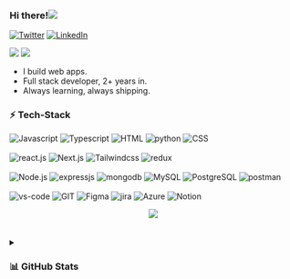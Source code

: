 
<!-- ![](https://i.imgur.com/iuI9HCZ.png) -->

<h3>Hi there!<img src="https://media.giphy.com/media/hvRJCLFzcasrR4ia7z/giphy.gif" width="25"></h3>
<a href="https://www.twitter.com/aakashvani17" target="__blank"><img src="https://img.shields.io/twitter/follow/aakashvani17?style=social" alt="Twitter"></a>
<a href="https://www.linkedin.com/in/aakashvani" target="_blank"><img src="https://img.shields.io/badge/LinkedIn-%230077B5.svg?&style=flat-square&logo=linkedin&logoColor=white" alt="LinkedIn"></a>

<p align="center">
<!-- <a href="https://git.io/typing-svg"><img src="https://readme-typing-svg.demolab.com?font=Fira+Code&pause=1000&center=true&vCenter=true&random=false&width=435&lines=A+Human+Software+ Enginner;Full+Stack+Software+Engineer;Software+Developer;i+love+JavaScript+❤️;I'm Techie Nerd;" alt="Typing SVG" /></a> -->
</p>


<!-- <h3 align="center">Hi there!<img src="https://media.giphy.com/media/hvRJCLFzcasrR4ia7z/giphy.gif" width="25"> I'm a full stack developer 👨🏻‍💻 from Bangalore, India who loves to create for the web 🌐.</h3> -->

<p>
  <a href="https://linkedin.com/in/aakashvani" target="_blank"><img height="25" src = "https://img.shields.io/badge/-LinkedIn-0e76a8?style=for-the-badge&logo=Linkedin&logoColor=white"></a>
  <a href="https://instagram.com/aakashvani17" target="_blank"><img height="25" src = "https://img.shields.io/badge/Instagram-E4405F?style=for-the-badge&logo=instagram&logoColor=white"></a>
</p>

<!--
 <a href="mailto:aakash.krm@gmail.com" target="_blank"><img height="25" src = "https://img.shields.io/badge/gmail-c14438?&style=for-the-badge&logo=gmail&logoColor=white"></a>
 <a href="https://aakash-kumar.vercel.app/" target="_blank"><img height="25" src = "https://img.shields.io/badge/Website-3b5998?style=for-the-badge&logo=google-chrome&logoColor=white"></a>
 <a href="https://medium.com/@aakashvani17" target="_blank"><img height="27" src = "https://img.shields.io/badge/Medium-12100E?style=for-the-badge&logo=medium&logoColor=white"></a>
 <a href="https://dev.to/aakashvani" target="_blank"><img height="27" src = "https://img.shields.io/badge/DEV.TO-%230A0A0A.svg?&style=for-the-badge&logo=dev.to&logoColor=white"></a>
  <a href="https://twitter.com/aakashvani17" target="_blank"><img height="25" src = "https://img.shields.io/badge/X-000000?style=for-the-badge&logo=x&logoColor=white"></a>
 
-->
<!--<p align="center"> <img src="https://komarev.com/ghpvc/?username=aakashvani&label=Profile%20views&color=0e75b6&style=flat" alt="aakashvani" /> </p> -->

<!-- Animated line for break  -->
<!--<img src="https://user-images.githubusercontent.com/73097560/115834477-dbab4500-a447-11eb-908a-139a6edaec5c.gif"> -->


<!--## 🤵🏻‍♂️ About Me-->
<!--
 ### ✨ Creating bugs since  2021.    ||    📚 I'm a Techie nerd.    ||    🎯 Goals: Hustle to get into 0.1%.<br>
 ###   🎲 Fun fact: If it's working, don’t touch it.    ||    📍 From India 🇮🇳.
-->

  <!-- <p align="left"></p> -->
  
   



- I build web apps.
- Full stack developer, 2+ years in.
- Always learning, always shipping.

<!-- tech-stack icons  -->
### ⚡ Tech-Stack


<!-- Languages -->
![Javascript](https://img.shields.io/badge/JavaScript-323330?style=for-the-badge&logo=javascript&logoColor=F7DF1E)
![Typescript](https://img.shields.io/badge/Typescript-1572B6?style=for-the-badge&logo=typescript&logoColor=white)
![HTML](https://img.shields.io/badge/HTML5-E34F26?style=for-the-badge&logo=html5&logoColor=white)
![python](https://img.shields.io/badge/Python-FFD43B?style=for-the-badge&logo=python&logoColor=blue)
![CSS](https://img.shields.io/badge/CSS3-1572B6?style=for-the-badge&logo=css3&logoColor=white)
<br>
<br/> 
![react.js](https://img.shields.io/badge/React-20232A?style=for-the-badge&logo=react&logoColor=61DAFB)
![Next.js](https://img.shields.io/badge/next%20js-000000?style=for-the-badge&logo=nextdotjs&logoColor=white)
![Tailwindcss](https://img.shields.io/badge/Tailwind_CSS-38B2AC?style=for-the-badge&logo=tailwind-css&logoColor=white)
![redux](https://img.shields.io/badge/ReduxToolkit-593D88?style=for-the-badge&logo=redux&logoColor=white)
<br>
<br/> 
![Node.js](https://img.shields.io/badge/Node.js-339933?style=for-the-badge&logo=nodedotjs&logoColor=white)
![expressjs](https://img.shields.io/badge/Express.js-000000?style=for-the-badge&logo=express&logoColor=white)
![mongodb](https://img.shields.io/badge/MongoDB-116149?style=for-the-badge&logo=mongodb&logoColor=white)
![MySQL](https://img.shields.io/badge/mysql-%2300f.svg?style=for-the-badge&logo=mysql&logoColor=white)
![PostgreSQL](https://img.shields.io/badge/PostgreSQL-316192?style=for-the-badge&logo=postgresql&logoColor=white)
![postman](https://img.shields.io/badge/Postman-FF6C37?style=for-the-badge&logo=Postman&logoColor=white)
<br>
<br/> 
![vs-code](https://img.shields.io/badge/VisualStudioCode-0078d7.svg?style=for-the-badge&logo=visual-studio-code&logoColor=white)
![GIT](https://img.shields.io/badge/Git-f44d27?style=for-the-badge&logo=git&logoColor=white)
![Figma](https://img.shields.io/badge/Figma-CB3837?style=for-the-badge&logo=Figma&logoColor=white)
![jira](https://img.shields.io/badge/Jira-0052CC?style=for-the-badge&logo=Jira&logoColor=white)
![Azure](https://img.shields.io/badge/Azure_DevOps-0078D7?style=for-the-badge&logo=azure-devops&logoColor=white)
![Notion](https://img.shields.io/badge/Notion-000000?style=for-the-badge&logo=notion&logoColor=white)


<!-- ![]() -->

<!--
## 🤔 Tech Want To Explore
![chakra-ui](https://img.shields.io/badge/Shadcn%20UI-3bc7bd?style=for-the-badge&logo=chakraui&logoColor=white)


![github-actions](https://img.shields.io/badge/Github%20Actions-282a2e?style=for-the-badge&logo=githubactions&logoColor=367cfe)
![Redis](https://img.shields.io/badge/-Redis-DC382D?style=for-the-badge&logo=redis&logoColor=white)
![GraphQL](https://img.shields.io/badge/-GraphQL-E10098?style=for-the-badge&logo=graphql&logoColor=white)
![NestJS](https://img.shields.io/badge/-NestJS-E0234E?style=for-the-badge&logo=nestjs&logoColor=white)
![GitHub Actions](https://img.shields.io/badge/-GithubActions-2088FF?style=for-the-badge&logo=github-actions&logoColor=white)
![AWS](https://img.shields.io/badge/-AWS-232F3E?style=for-the-badge&logo=amazon-aws)
![Serverless](https://img.shields.io/badge/-Serverless-FD5750?style=for-the-badge&logo=serverless&logoColor=white)
![Jest](https://img.shields.io/badge/-Jest-C21325?style=for-the-badge&logo=jest&logoColor=white)
![React Testing Library](https://img.shields.io/badge/-RTL-E33332?style=for-the-badge&logo=testing-library&logoColor=white)
![Cypress](https://img.shields.io/badge/-Cypress-17202C?style=for-the-badge&logo=cypress&logoColor=white)
![React Native](https://img.shields.io/badge/-ReactNative-61DAFB?style=for-the-badge&logo=react&logoColor=black)
![Docker](https://img.shields.io/badge/-Docker-2496ED?style=for-the-badge&logo=docker&logoColor=white)
![Swagger](https://img.shields.io/badge/Swagger-85EA2D?style=for-the-badge&logo=Swagger&logoColor=white)
![Rust](https://img.shields.io/badge/RUST-000000?style=for-the-badge&logo=rust&logoColor=white)
-->

<!--![Strapi](https://img.shields.io/badge/-Strapi-2F2E8B?style=for-the-badge&logo=strapi&logoColor=white)-->
<!--![Strapi](https://img.shields.io/badge/-Strapi-2F2E8B?style=for-the-badge&logo=strapi&logoColor=white)-->
<!--![Strapi](https://img.shields.io/badge/-Strapi-2F2E8B?style=for-the-badge&logo=strapi&logoColor=white)-->


<p  align="center">
<img src="https://user-images.githubusercontent.com/73097560/115834477-dbab4500-a447-11eb-908a-139a6edaec5c.gif"> 
                  
<br>
<br/> 



<!-- GitHub's STATS  
## 🤓 Projects & GitHub -->

<details>
  <summary><b><h3>📊 GitHub Stats</h3></b></summary>
  <br />
 <p align="center">
<a href="https://github.com/Aakashvani">
<!-- <img height="180em" src="https://github-readme-streak-stats.herokuapp.com/?user=Aakashvani&theme=dark"/> -->
  <img height="180em" src="https://github-readme-streak-stats.herokuapp.com?user=Aakashvani&theme=github-dark-blue&date_format=j%20M%5B%20Y%5D"/>
  <img height="180em" src="https://github-readme-stats-eight-theta.vercel.app/api/top-langs/?username=Aakashvani&layout=compact&langs_count=8&theme=algolia"/>
</a>
  <img height="180em" src="https://github-readme-stats-eight-theta.vercel.app/api?username=Aakashvani&show_icons=true&theme=algolia&include_all_commits=true&count_private=true"/>
</p>
  <p align="center">
    <!-- 
    <a href="https://app.daily.dev/aakashvani"><img src="https://api.daily.dev/devcards/v2/SzCJXKdYR6hy1a0HsacEV.png?r=e3h&type=default" width="356" alt="Aakash Kumar's Dev Card"/></a>
     <a href="https://app.daily.dev/aakashvani"><img src="https://api.daily.dev/devcards/v2/SzCJXKdYR6hy1a0HsacEV.png?r=e3h&type=wide" width="652" alt="Aakash Kumar's Dev Card"/></a>
    -->
    <a href="https://app.daily.dev/aakashvani"><img src="https://github.com/aakashvani/aakashvani/blob/main/devcard.svg" width="300" alt="Aakash's Dev Card"/></a> 
   
  </p>
</details>



<!-- <img src="https://img.shields.io/badge/GitHub-100000?style=for-the-badge&logo=github&logoColor=white" alt="github"/>
<img src="https://img.shields.io/badge/Vercel-100000?style=for-the-badge&logo=Vercel&logoColor=white" alt="vercel"/>
<img src="https://img.shields.io/badge/npm-CB3837?style=for-the-badge&logo=npm&logoColor=white" alt="npm"/>
<img src="https://img.shields.io/badge/Yarn-100000?style=for-the-badge&logo=yarn&logoColor=white" alt="Yarn"/>

![styled-components](https://img.shields.io/badge/styled--components-DB7093?style=for-the-badge&logo=styled-components&logoColor=white)
![material-ui](https://img.shields.io/badge/Material%20UI-007FFF?style=for-the-badge&logo=mui&logoColor=white)
![bootstrap](https://img.shields.io/badge/Bootstrap-563D7C?style=for-the-badge&logo=bootstrap&logoColor=white)


### Frontend
[![Frontend](https://skillicons.dev/icons?i=html,css,bootstrap,tailwind,js,ts,react,redux,angular,figma)](https://github.com/aakashvani)

### Backend
[![Backend](https://skillicons.dev/icons?i=nodejs,express,mongo,mysql,firebase,aws,gcp)](https://github.com/aakashvani)

### Tools
[![Tools](https://skillicons.dev/icons?i=git,github,linux,androidstudio,docker,vscode,idea,md,ps)](https://github.com/aakashvani)
-->


